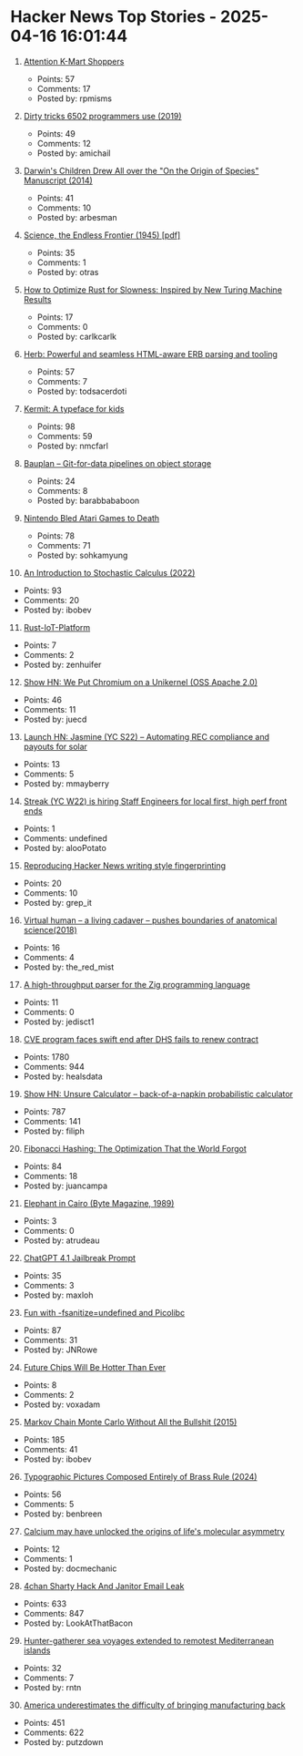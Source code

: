 # Hacker News Top Stories - 2025-04-16 16:01:44

1. [Attention K-Mart Shoppers](https://archive.org/details/attentionkmartshoppers)
   - Points: 57
   - Comments: 17
   - Posted by: rpmisms

2. [Dirty tricks 6502 programmers use (2019)](https://nurpax.github.io/posts/2019-08-18-dirty-tricks-6502-programmers-use.html)
   - Points: 49
   - Comments: 12
   - Posted by: amichail

3. [Darwin's Children Drew All over the "On the Origin of Species" Manuscript (2014)](https://theappendix.net/posts/2014/02/darwins-children-drew-vegetable-battles-on-the-origin-of-species)
   - Points: 41
   - Comments: 10
   - Posted by: arbesman

4. [Science, the Endless Frontier (1945) [pdf]](https://nsf-gov-resources.nsf.gov/2023-04/EndlessFrontier75th_w.pdf)
   - Points: 35
   - Comments: 1
   - Posted by: otras

5. [How to Optimize Rust for Slowness: Inspired by New Turing Machine Results](https://medium.com/@carlmkadie/how-to-optimize-your-rust-program-for-slowness-eb2c1a64d184)
   - Points: 17
   - Comments: 0
   - Posted by: carlkcarlk

6. [Herb: Powerful and seamless HTML-aware ERB parsing and tooling](https://herb-tools.dev/)
   - Points: 57
   - Comments: 7
   - Posted by: todsacerdoti

7. [Kermit: A typeface for kids](https://microsoft.design/articles/introducing-kermit-a-typeface-for-kids/)
   - Points: 98
   - Comments: 59
   - Posted by: nmcfarl

8. [Bauplan – Git-for-data pipelines on object storage](https://docs.bauplanlabs.com/en/latest/)
   - Points: 24
   - Comments: 8
   - Posted by: barabbababoon

9. [Nintendo Bled Atari Games to Death](https://thereader.mitpress.mit.edu/how-nintendo-bled-atari-games-to-death/)
   - Points: 78
   - Comments: 71
   - Posted by: sohkamyung

10. [An Introduction to Stochastic Calculus (2022)](https://bjlkeng.io/posts/an-introduction-to-stochastic-calculus/)
   - Points: 93
   - Comments: 20
   - Posted by: ibobev

11. [Rust-IoT-Platform](https://github.com/iot-ecology/rust-iot-platform)
   - Points: 7
   - Comments: 2
   - Posted by: zenhuifer

12. [Show HN: We Put Chromium on a Unikernel (OSS Apache 2.0)](https://github.com/onkernel/kernel-images)
   - Points: 46
   - Comments: 11
   - Posted by: juecd

13. [Launch HN: Jasmine (YC S22) – Automating REC compliance and payouts for solar](undefined)
   - Points: 13
   - Comments: 5
   - Posted by: mmayberry

14. [Streak (YC W22) is hiring Staff Engineers for local first, high perf front ends](https://www.streak.com/careers/staff-ui-engineer)
   - Points: 1
   - Comments: undefined
   - Posted by: alooPotato

15. [Reproducing Hacker News writing style fingerprinting](https://antirez.com/news/150)
   - Points: 20
   - Comments: 10
   - Posted by: grep_it

16. [Virtual human – a living cadaver – pushes boundaries of anatomical science(2018)](https://news.cuanschutz.edu/news-stories/virtual-human-a-living-cadaver-pushes-boundaries-of-anatomical-science)
   - Points: 16
   - Comments: 4
   - Posted by: the_red_mist

17. [A high-throughput parser for the Zig programming language](https://github.com/Validark/Accelerated-Zig-Parser)
   - Points: 11
   - Comments: 0
   - Posted by: jedisct1

18. [CVE program faces swift end after DHS fails to renew contract](https://www.csoonline.com/article/3963190/cve-program-faces-swift-end-after-dhs-fails-to-renew-contract-leaving-security-flaw-tracking-in-limbo.html)
   - Points: 1780
   - Comments: 944
   - Posted by: healsdata

19. [Show HN: Unsure Calculator – back-of-a-napkin probabilistic calculator](https://filiph.github.io/unsure/)
   - Points: 787
   - Comments: 141
   - Posted by: filiph

20. [Fibonacci Hashing: The Optimization That the World Forgot](https://probablydance.com/2018/06/16/fibonacci-hashing-the-optimization-that-the-world-forgot-or-a-better-alternative-to-integer-modulo/)
   - Points: 84
   - Comments: 18
   - Posted by: juancampa

21. [Elephant in Cairo (Byte Magazine, 1989)](https://www-users.york.ac.uk/~ss44/joke/elephant.htm)
   - Points: 3
   - Comments: 0
   - Posted by: atrudeau

22. [ChatGPT 4.1 Jailbreak Prompt](https://github.com/elder-plinius/L1B3RT4S/blob/main/OPENAI.mkd)
   - Points: 35
   - Comments: 3
   - Posted by: maxloh

23. [Fun with -fsanitize=undefined and Picolibc](https://keithp.com/blogs/sanitizer-fun/)
   - Points: 87
   - Comments: 31
   - Posted by: JNRowe

24. [Future Chips Will Be Hotter Than Ever](https://spectrum.ieee.org/hot-chips)
   - Points: 8
   - Comments: 2
   - Posted by: voxadam

25. [Markov Chain Monte Carlo Without All the Bullshit (2015)](https://www.jeremykun.com/2015/04/06/markov-chain-monte-carlo-without-all-the-bullshit/)
   - Points: 185
   - Comments: 41
   - Posted by: ibobev

26. [Typographic Pictures Composed Entirely of Brass Rule (2024)](https://blog.glyphdrawing.club/typographic-pictures-composed-entirely-of-brass-rule/)
   - Points: 56
   - Comments: 5
   - Posted by: benbreen

27. [Calcium may have unlocked the origins of life's molecular asymmetry](https://www.sciencedaily.com/releases/2025/03/250327142001.htm)
   - Points: 12
   - Comments: 1
   - Posted by: docmechanic

28. [4chan Sharty Hack And Janitor Email Leak](https://knowyourmeme.com/memes/events/april-2025-4chan-sharty-hack-and-janitor-email-leak)
   - Points: 633
   - Comments: 847
   - Posted by: LookAtThatBacon

29. [Hunter-gatherer sea voyages extended to remotest Mediterranean islands](https://www.nature.com/articles/s41586-025-08780-y)
   - Points: 32
   - Comments: 7
   - Posted by: rntn

30. [America underestimates the difficulty of bringing manufacturing back](https://www.molsonhart.com/blog/america-underestimates-the-difficulty-of-bringing-manufacturing-back)
   - Points: 451
   - Comments: 622
   - Posted by: putzdown

